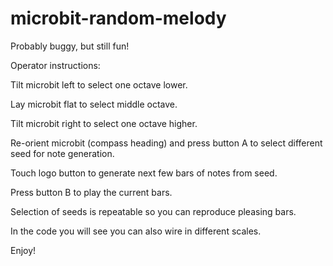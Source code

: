 # microbit-random-melody

Probably buggy, but still fun!

Operator instructions:

Tilt microbit left to select one octave lower.

Lay microbit flat to select middle octave.

Tilt microbit right to select one octave higher.

Re-orient microbit (compass heading) and press button A to select different seed for note generation.

Touch logo button to generate next few bars of notes from seed.

Press button B to play the current bars.


Selection of seeds is repeatable so you can reproduce pleasing bars.


In the code you will see you can also wire in different scales.


Enjoy!

